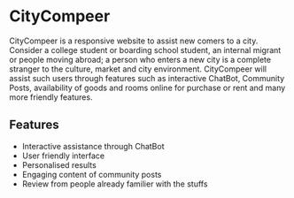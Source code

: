 
# CityCompeer

CityCompeer is a responsive website to assist new comers to a city.
Consider a college student or boarding school student, an internal migrant or people moving abroad; a person who enters a new city is a complete stranger to the culture, market and city environment.
CityCompeer will assist such users through features such as interactive ChatBot, Community Posts, availability of goods and rooms online for purchase or rent and many more friendly features.

## Features

- Interactive assistance through ChatBot
- User friendly interface
- Personalised results
- Engaging content of community posts
- Review from people already familier with the stuffs


